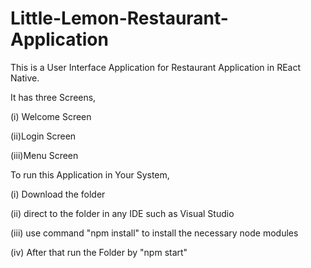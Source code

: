 # Little-Lemon-Restaurant-Application

This is a User Interface Application for Restaurant Application in REact Native.

It has three Screens,

(i) Welcome Screen

(ii)Login Screen

(iii)Menu Screen


To run this Application in Your System,

(i) Download the folder

(ii) direct to the folder in any IDE such as Visual Studio

(iii) use command "npm install" to install the necessary node modules

(iv) After that run the Folder by "npm start"
